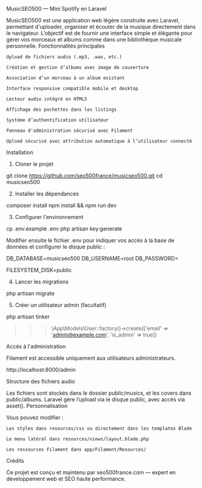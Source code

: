 MusicSEO500 — Mini Spotify en Laravel

MusicSEO500 est une application web légère construite avec Laravel, permettant d'uploader, organiser et écouter de la musique directement dans le navigateur. L’objectif est de fournir une interface simple et élégante pour gérer vos morceaux et albums comme dans une bibliothèque musicale personnelle.
Fonctionnalités principales

    Upload de fichiers audio (.mp3, .wav, etc.)

    Création et gestion d’albums avec image de couverture

    Association d’un morceau à un album existant

    Interface responsive compatible mobile et desktop

    Lecteur audio intégré en HTML5

    Affichage des pochettes dans les listings

    Système d’authentification utilisateur

    Panneau d'administration sécurisé avec Filament

    Upload sécurisé avec attribution automatique à l’utilisateur connecté

Installation
1. Cloner le projet

git clone https://github.com/seo500france/musicseo500.git
cd musicseo500

2. Installer les dépendances

composer install
npm install && npm run dev

3. Configurer l'environnement

cp .env.example .env
php artisan key:generate

Modifier ensuite le fichier .env pour indiquer vos accès à la base de données et configurer le disque public :

DB_DATABASE=musicseo500
DB_USERNAME=root
DB_PASSWORD=

FILESYSTEM_DISK=public

4. Lancer les migrations

php artisan migrate

5. Créer un utilisateur admin (facultatif)

php artisan tinker

>>> \App\Models\User::factory()->create(['email' => 'admin@example.com', 'is_admin' => true])

Accès à l'administration

Filament est accessible uniquement aux utilisateurs administrateurs.

http://localhost:8000/admin

Structure des fichiers audio

Les fichiers sont stockés dans le dossier public/musics, et les covers dans public/albums. Laravel gère l’upload via le disque public, avec accès via asset().
Personnalisation

Vous pouvez modifier :

    Les styles dans resources/css ou directement dans les templates Blade

    Le menu latéral dans resources/views/layout.blade.php

    Les ressources Filament dans app/Filament/Resources/

Crédits

Ce projet est conçu et maintenu par seo500france.com — expert en développement web et SEO haute performance.